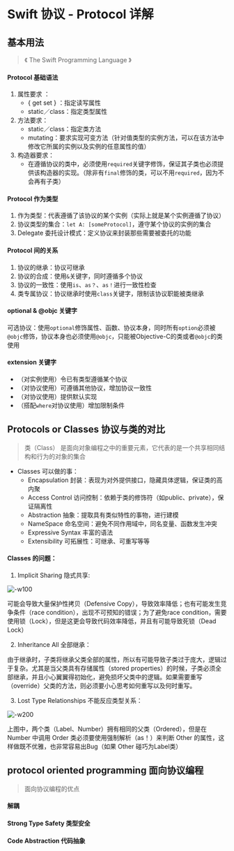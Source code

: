 # Swift 协议 - Protocol 详解

## 基本用法
> 《 The Swift Programming Language 》

#### Protocol 基础语法
1. 属性要求 ： 
    - { get set } ：指定读写属性
    - static／class：指定类型属性
2. 方法要求：
    - static／class：指定类方法
    - mutating：要求实现可变方法（针对值类型的实例方法，可以在该方法中修改它所属的实例以及实例的任意属性的值）
3. 构造器要求：
    - 在遵循协议的类中，必须使用`required`关键字修饰，保证其子类也必须提供该构造器的实现。（除非有`final`修饰的类，可以不用`required`，因为不会再有子类）

#### Protocol 作为类型
1. 作为类型：代表遵循了该协议的某个实例（实际上就是某个实例遵循了协议）
2. 协议类型的集合：`let A: [someProtocol]`，遵守某个协议的实例的集合
3. Delegate 委托设计模式：定义协议来封装那些需要被委托的功能

#### Protocol 间的关系
1. 协议的继承：协议可继承
2. 协议的合成：使用`&`关键字，同时遵循多个协议
3. 协议的一致性：使用`is`、`as？`、`as！`进行一致性检查
4. 类专属协议：协议继承时使用`class`关键字，限制该协议职能被类继承

#### optional & @objc 关键字
可选协议：使用`optional`修饰属性、函数、协议本身，同时所有`option`必须被`@objc`修饰，协议本身也必须使用`@objc`，只能被Objective-C的类或者`@objc`的类使用

#### extension 关键字

 - （对实例使用）令已有类型遵循某个协议
 - （对协议使用）可遵循其他协议，增加协议一致性
 - （对协议使用）提供默认实现
 - （搭配`where`对协议使用）增加限制条件

## Protocols or Classes 协议与类的对比
> 类（Class） 是面向对象编程之中的重要元素，它代表的是一个共享相同结构和行为的对象的集合

- Classes 可以做的事：
    - Encapsulation 封装：表现为对外提供接口，隐藏具体逻辑，保证类的高内聚
    - Access Control 访问控制：依赖于类的修饰符（如public、private），保证隔离性
    - Abstraction 抽象：提取具有类似特性的事物，进行建模
    - NameSpace 命名空间：避免不同作用域中，同名变量、函数发生冲突
    - Expressive Syntax 丰富的语法
    - Extensibility 可拓展性：可继承、可重写等等

#### Classes 的问题：
1. Implicit Sharing 隐式共享: 

![-w100](http://ac-HSNl7zbI.clouddn.com/sdLriPomzMIjCbp1eHEfMCYyfkpYwfgkSdHoSrpo.jpg)

可能会导致大量保护性拷贝（Defensive Copy），导致效率降低；也有可能发生竞争条件（race condition），出现不可预知的错误；为了避免race condition，需要使用锁（Lock），但是这更会导致代码效率降低，并且有可能导致死锁（Dead Lock）

2. Inheritance All 全部继承：

由于继承时，子类将继承父类全部的属性，所以有可能导致子类过于庞大，逻辑过于复杂。尤其是当父类具有存储属性（stored properties）的时候，子类必须全部继承，并且小心翼翼得初始化，避免损坏父类中的逻辑。如果需要重写（override）父类的方法，则必须要小心思考如何重写以及何时重写。

3. Lost Type Relationships 不能反应类型关系：

![-w200](http://ac-HSNl7zbI.clouddn.com/66GlgQgMNwhd9GQTCoETyFr54Lewk3d2szKOMNk6.jpg)

上图中，两个类（Label、Number）拥有相同的父类（Ordered），但是在 Number 中调用 Order 类必须要使用强制解析（as！）来判断 Other 的属性，这样做既不优雅，也非常容易出Bug（如果 Other 碰巧为Label类）


## protocol oriented programming 面向协议编程
> 面向协议编程的优点

#### 解耦

#### Strong Type Safety 类型安全

#### Code Abstraction 代码抽象


